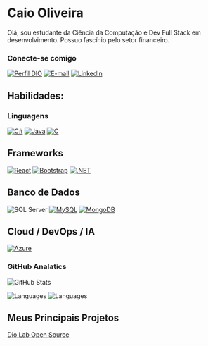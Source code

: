 
# Caio Oliveira

Olá, sou estudante da Ciência da Computação e Dev Full Stack em desenvolvimento. Possuo fascínio pelo setor financeiro.


### Conecte-se comigo

[![Perfil DIO](https://img.shields.io/badge/-Meu%20Perfil%20na%20DIO-30A3DC?style=for-the-badge)](https://web.dio.me/users/caiooliveirashin)
[![E-mail](https://img.shields.io/badge/-Email-000?style=for-the-badge&logo=microsoft-outlook&logoColor=E94D5F)](mailto:caiooliveirashin@gmail.com)
[![LinkedIn](https://img.shields.io/badge/-LinkedIn-000?style=for-the-badge&logo=linkedin&logoColor=30A3DC)](https://www.linkedin.com/in/caio-oliveira-528ab2241/)


## Habilidades:

### Linguagens
[![C#](https://img.shields.io/badge/C%23-239120?style=for-the-badge&logo=c-sharp&logoColor=white)](https://learn.microsoft.com/pt-br/dotnet/csharp/tour-of-csharp/)
[![Java](https://img.shields.io/badge/java-%23ED8B00.svg?style=for-the-badge&logo=openjdk&logoColor=white)](https://docs.oracle.com/en/java/)
[![C](https://img.shields.io/badge/C-00599C?style=for-the-badge&logo=c&logoColor=white)](https://learn.microsoft.com/pt-br/cpp/c-language/?view=msvc-170)

## Frameworks
[![React](https://img.shields.io/badge/React-20232A?style=for-the-badge&logo=react&logoColor=61DAFB)](https://react.dev/learn)
[![Bootstrap](https://img.shields.io/badge/-boostrap-0D1117?style=for-the-badge&logo=bootstrap&labelColor=0D1117)](https://getbootstrap.com/docs/4.1/getting-started/introduction/)
[![.NET](https://img.shields.io/badge/.NET-5C2D91?style=for-the-badge&logo=.net&logoColor=white)](https://learn.microsoft.com/pt-br/dotnet/)

## Banco de Dados

![SQL Server](https://img.shields.io/badge/SQL%20Server-CC2927?style=for-the-badge&logo=microsoft%20sql%20server&logoColor=CC2927&labelColor=ffffff)
[![MySQL](https://img.shields.io/badge/MySQL-00000F?style=for-the-badge&logo=mysql&logoColor=white)](https://dev.mysql.com/doc/)
[![MongoDB](https://img.shields.io/badge/MongoDB-%234ea94b.svg?style=for-the-badge&logo=mongodb&logoColor=white)](https://www.mongodb.com/pt-br/docs/)

## Cloud / DevOps / IA

[![Azure](https://img.shields.io/badge/Azure-blue?style=for-the-badge&logo=microsoft%20azure&logoColor=blue&labelColor=FFFFFF&link=https%3A%2F%2Fimages.app.goo.gl%2FK7PN1jYJd57x4q7A8)](https://learn.microsoft.com/pt-br/training/azure/)


### GitHub Analatics

![GitHub Stats](https://github-readme-stats.vercel.app/api?username=Caioshin3&theme=transparent&bg_color=000&border_color=30A3DC&show_icons=true&icon_color=30A3DC&title_color=E94D5F&text_color=FFF)

![Languages](https://github-readme-stats-git-masterrstaa-rickstaa.vercel.app/api/top-langs/?username=Caioshin3&bg_color=000&border_color=30A3DC&title_color=E94D5F&text_color=FFF)
![Languages](https://github-readme-stats-git-masterrstaa-rickstaa.vercel.app/api/top-langs/?username=Caioshin3&layout=compact&bg_color=000&border_color=30A3DC&title_color=E94D5F&text_color=FFF)



## Meus Principais Projetos

[Dio Lab Open Source](https://github.com/Caioshin3/dio-lab-open-source)





